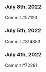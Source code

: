 ### July 8th, 2022

Commit #57123

### July 5th, 2022

Commit #314353


### July 4th, 2022

Commit #72281
